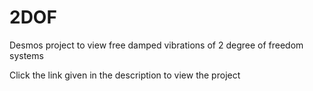 # 2DOF
Desmos project to view free damped vibrations of 2 degree of freedom systems

Click the link given in the description to view the project
